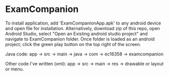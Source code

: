 # ExamCompanion
To install application, add 'ExamCompanionApp.apk' to any android device and open file for installation. Alternatively, download zip of this repo, open Android Studio, select "Open an Existing android studio project" and navigate to ExamCompanion folder. Once folder is loaded as an android project; click the green play button on the top right of the screen.

Java code: app -> src -> main -> java -> com -> ec16358 -> examcompanion

Other code I've written (xml): app -> src -> main -> res -> drawable or layout or menu.
